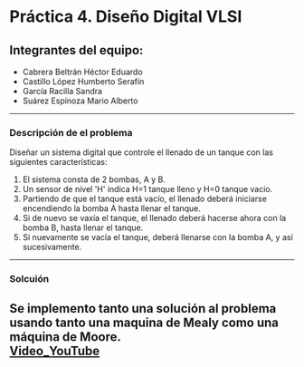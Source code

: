 # Práctica 4. Diseño Digital VLSI
## Integrantes del equipo:
- Cabrera Beltrán Héctor Eduardo
- Castillo López Humberto Serafín
- García Racilla Sandra
- Suárez Espinoza Mario Alberto
---
### Descripción de el problema
Diseñar un sistema digital que controle el llenado de un tanque con las
siguientes características:
1. El sistema consta de 2 bombas, A y B.
2. Un sensor de nivel 'H' indica H=1 tanque lleno y H=0 tanque vacio.
3. Partiendo de que el tanque está vacío, el llenado deberá iniciarse
encendiendo la bomba A hasta llenar el tanque.
4. Si de nuevo se vaxía el tanque, el llenado deberá hacerse ahora con la 
bomba B, hasta llenar el tanque.
5. Si nuevamente se vacía el tanque, deberá llenarse con la bomba A, y así
sucesivamente.
---
### Solcuión
Se implemento tanto una solución al problema usando tanto una maquina de Mealy
como una máquina de Moore.  
[Video_YouTube](https://youtu.be/3CAlYKtTxr0)
---

